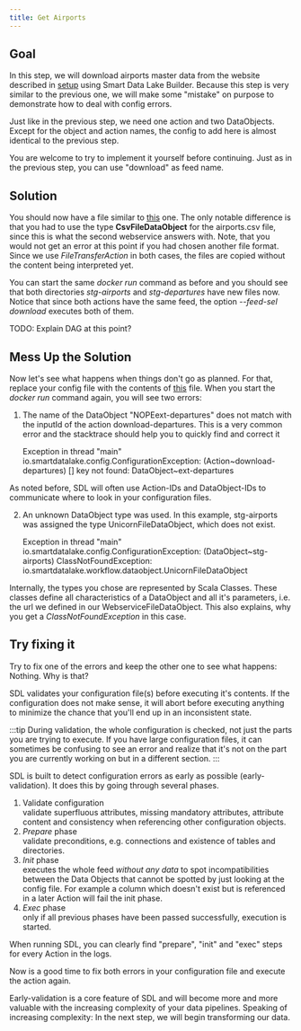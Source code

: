 ```yaml
---
title: Get Airports
---
```


## Goal

In this step, we will download airports master data from the website described in [setup](getting-started/setup.md) using Smart Data Lake Builder.
Because this step is very similar to the previous one, we will make some "mistake" on purpose to demonstrate how to deal with config errors.

Just like in the previous step, we need one action and two DataObjects.
Except for the object and action names, the config to add here is almost identical to the previous step.

You are welcome to try to implement it yourself before continuing. 
Just as in the previous step, you can use "download" as feed name.

## Solution
You should now have a file similar to [this](application-download-part1.conf) one.
The only notable difference is that you had to use the type **CsvFileDataObject** for the airports.csv file,
since this is what the second webservice answers with. 
Note, that you would not get an error at this point if you had chosen another file format. 
Since we use *FileTransferAction* in both cases, the files are copied without the content being interpreted yet.

You can start the same *docker run* command as before and you should see that both directories
*stg-airports* and *stg-departures* have new files now.
Notice that since both actions have the same feed, the option *--feed-sel download* executes both of them.

TODO: Explain DAG at this point?

## Mess Up the Solution
Now let's see what happens when things don't go as planned. 
For that, replace your config file with the contents of [this](application-download-part1-errors.conf) file.
When you start the *docker run* command again, you will see two errors:

1. The name of the DataObject "NOPEext-departures" does not match with the inputId of the action download-departures.
This is a very common error and the stacktrace should help you to quickly find and correct it


    Exception in thread "main" io.smartdatalake.config.ConfigurationException: (Action~download-departures) [] key not found: DataObject~ext-departures

As noted before, SDL will often use Action-IDs and DataObject-IDs to communicate where to look in your configuration files.

2. An unknown DataObject type was used. In this example, stg-airports was assigned the type UnicornFileDataObject, which does not exist.


    Exception in thread "main" io.smartdatalake.config.ConfigurationException: (DataObject~stg-airports) ClassNotFoundException: io.smartdatalake.workflow.dataobject.UnicornFileDataObject

Internally, the types you chose are represented by Scala Classes.
These classes define all characteristics of a DataObject and all it's parameters, i.e. the url we defined in our WebserviceFileDataObject.
This also explains, why you get a *ClassNotFoundException* in this case.

## Try fixing it

Try to fix one of the errors and keep the other one to see what happens: Nothing.
Why is that? 

SDL validates your configuration file(s) before executing it's contents.
If the configuration does not make sense, it will abort before executing anything to minimize the chance that you'll end up in an inconsistent state.

:::tip
During validation, the whole configuration is checked, not just the parts you are trying to execute.
If you have large configuration files, it can sometimes be confusing to see an error and realize that 
it's not on the part you are currently working on but in a different section.
:::

SDL is built to detect configuration errors as early as possible (early-validation). It does this by going through several phases.
1. Validate configuration  
validate superfluous attributes, missing mandatory attributes, attribute content and consistency when referencing other configuration objects.
2. *Prepare* phase  
validate preconditions, e.g. connections and existence of tables and directories.
3. *Init* phase  
executes the whole feed *without any data* to spot incompatibilities between the Data Objects that cannot be spotted
   by just looking at the config file. For example a column which doesn't exist but is referenced in a later Action will fail the init phase.
4. *Exec* phase  
only if all previous phases have been passed successfully, execution is started.

When running SDL, you can clearly find "prepare", "init" and "exec" steps for every Action in the logs.

Now is a good time to fix both errors in your configuration file and execute the action again.

Early-validation is a core feature of SDL and will become more and more valuable with the increasing complexity of your data pipelines.
Speaking of increasing complexity: In the next step, we will begin transforming our data.



